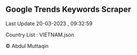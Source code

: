 

## Google Trends Keywords Scraper 
 
Last Update 20-03-2023 , 09:32:59

Country List :
VIETNAM.json



© Abdul Muttaqin 
